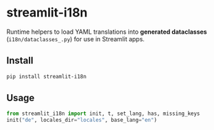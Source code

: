 # streamlit-i18n

Runtime helpers to load YAML translations into **generated dataclasses** (`i18n/dataclasses_.py`) for use in Streamlit apps.

## Install
```bash
pip install streamlit-i18n
```

## Usage
```python
from streamlit_i18n import init, t, set_lang, has, missing_keys
init("de", locales_dir="locales", base_lang="en")
```